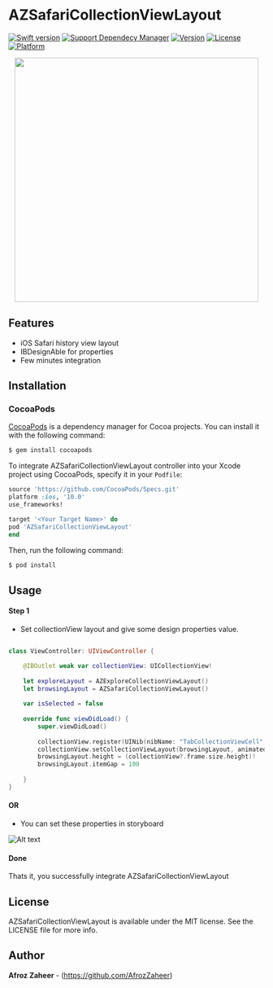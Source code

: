 # AZSafariCollectionViewLayout

<!--[![Awesome](https://cdn.rawgit.com/sindresorhus/awesome/d7305f38d29fed78fa85652e3a63e154dd8e8829/media/badge.svg)](https://github.com/sindresorhus/awesome)-->
[![Swift version](https://img.shields.io/badge/swift%20-4.0-orange.svg)](https://img.shields.io/badge/swift%20-4.0-orange.svg)
[![Support Dependecy Manager](https://img.shields.io/badge/support-CocoaPods-red.svg?style=flat.svg)](https://img.shields.io/badge/support-CocoaPods-red.svg?style=flat.svg)
[![Version](https://img.shields.io/cocoapods/v/AZSafariCollectionViewLayout.svg?style=flat)](https://cocoapods.org/pods/AZSafariCollectionViewLayout)
[![License](https://img.shields.io/badge/License-MIT-brightgreen.svg?style=flat.svg)](https://img.shields.io/badge/License-MIT-brightgreen.svg?style=flat.svg)
[![Platform](https://img.shields.io/badge/platform-ios-lightgrey.svg)](https://cocoapods.org/pods/AZSafariCollectionViewLayout)


<p align="center">
<a href="https://i.imgur.com/3e49iHG.gif">
<img src="https://i.imgur.com/3e49iHG.gif" height="480">
</a>
</p>


## Features

* iOS Safari history view layout
* IBDesignAble for properties
* Few minutes integration

## Installation

### CocoaPods

[CocoaPods](http://cocoapods.org) is a dependency manager for Cocoa projects. You can install it with the following command:

```bash
$ gem install cocoapods
```


To integrate AZSafariCollectionViewLayout controller into your Xcode project using CocoaPods, specify it in your `Podfile`:

```ruby
source 'https://github.com/CocoaPods/Specs.git'
platform :ios, '10.0'
use_frameworks!

target '<Your Target Name>' do
pod 'AZSafariCollectionViewLayout'
end
```

Then, run the following command:

```bash
$ pod install
```

## Usage

#### Step 1

* Set collectionView layout and give some design properties value.
```swift

class ViewController: UIViewController {

    @IBOutlet weak var collectionView: UICollectionView!
    
    let exploreLayout = AZExploreCollectionViewLayout()
    let browsingLayout = AZSafariCollectionViewLayout()
    
    var isSelected = false
    
    override func viewDidLoad() {
        super.viewDidLoad()
        
        collectionView.register(UINib(nibName: "TabCollectionViewCell", bundle: nil), forCellWithReuseIdentifier: "TabCollectionViewCell")
        collectionView.setCollectionViewLayout(browsingLayout, animated: true)
        browsingLayout.height = (collectionView?.frame.size.height)!
        browsingLayout.itemGap = 100
        
    }
}

```
#### OR

* You can set these properties in storyboard

![Alt text](https://i.imgur.com/JyYsQGT.png "AZSafariCollectionViewLayout")

#### Done
Thats it, you successfully integrate AZSafariCollectionViewLayout


## License

AZSafariCollectionViewLayout is available under the MIT license. See the LICENSE file for more info.

## Author

**Afroz Zaheer** - (https://github.com/AfrozZaheer)


